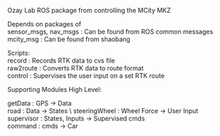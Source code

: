 Ozay Lab ROS package from controlling the MCity MKZ

Depends on packages of \
sensor_msgs, nav_msgs : Can be found from ROS common messages \
mcity_msg             : Can be found from shaobang 

Scripts: \
record      : Records RTK data to cvs file                  \
raw2route   : Converts RTK data to route format             \
control     : Supervises the user input on a set RTK route  

Supporting Modules High Level:

getData       :  GPS             -> Data             \
road          :  Data            -> States           \ 
steeringWheel :  Wheel Force     -> User Input       \
supervisor    :  States, Inputs  -> Supervised cmds  \
command       :  cmds            -> Car              
